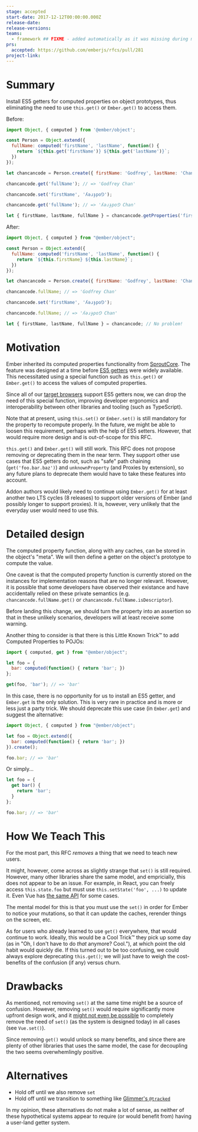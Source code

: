 ```yaml
---
stage: accepted
start-date: 2017-12-12T00:00:00.000Z
release-date:
release-versions:
teams:
  - framework ## FIXME - added automatically as it was missing during migration
prs:
  accepted: https://github.com/emberjs/rfcs/pull/281
project-link:
---
```


# Summary

Install ES5 getters for computed properties on object prototypes, thus
eliminating the need to use `this.get()` or `Ember.get()` to access them.

Before:

```js
import Object, { computed } from '@ember/object';

const Person = Object.extend({
  fullName: computed('firstName', 'lastName', function() {
    return `${this.get('firstName')} ${this.get('lastName')}`;
  })
});

let chancancode = Person.create({ firstName: 'Godfrey', lastName: 'Chan' });

chancancode.get('fullName'); // => 'Godfrey Chan'

chancancode.set('firstName', 'ʎǝɹɟpo⅁');

chancancode.get('fullName'); // => 'ʎǝɹɟpo⅁ Chan'

let { firstName, lastName, fullName } = chancancode.getProperties('firstName', 'lastName', 'fullName');
```

After:

```js
import Object, { computed } from "@ember/object";

const Person = Object.extend({
  fullName: computed('firstName', 'lastName', function() {
    return `${this.firstName} ${this.lastName}`;
  })
});

let chancancode = Person.create({ firstName: 'Godfrey', lastName: 'Chan' });

chancancode.fullName; // => 'Godfrey Chan'

chancancode.set('firstName', 'ʎǝɹɟpo⅁');

chancancode.fullName; // => 'ʎǝɹɟpo⅁ Chan'

let { firstName, lastName, fullName } = chancancode; // No problem!
```

# Motivation

Ember inherited its computed properties functionality from [SproutCore](http://guides.sproutcore.com/core_concepts_kvo.html).
The feature was designed at a time before [ES5 getters](https://developer.mozilla.org/en-US/docs/Web/JavaScript/Reference/Functions/get)
were widely available. This necessitated using a special function such as
`this.get()` or `Ember.get()` to access the values of computed properties.

Since all of our [target browsers](https://github.com/emberjs/rfcs/pull/252)
support ES5 getters now, we can drop the need of this special function,
improving developer ergonomics and interoperability between other libraries
and tooling (such as TypeScript).

Note that at present, using `this.set()` or `Ember.set()` is still mandatory
for the property to recompute properly. In the future, we might be able to
loosen this requirement, perhaps with the help of ES5 setters. However, that
would require more design and is out-of-scope for this RFC.

`this.get()` and `Ember.get()` will still work. This RFC does not propose
removing or deprecating them in the near term. They support other use cases
that ES5 getters do not, such as "safe" path chaining (`get('foo.bar.baz')`)
and `unknownProperty` (and Proxies by extension), so any future plans to
deprecate them would have to take these features into account.

Addon authors would likely need to continue using `Ember.get()` for at least
another two LTS cycles (8 releases) to support older versions of Ember (and
possibly longer to support proxies). It is, however, very unlikely that the
everyday user would need to use this.

# Detailed design

The computed property function, along with any caches, can be stored in the
object's "meta". We will then define a getter on the object's prototype to
compute the value.

One caveat is that the computed property function is currently stored on the
instances for implementation reasons that are no longer relevant. However,
it is possible that some developers have observed their existance and have
accidentally relied on these private semantics (e.g. `chancancode.fullName.get()`
or `chancancode.fullName.isDescriptor`).

Before landing this change, we should turn the property into an assertion
so that in these unlikely scenarios, developers will at least receive
some warning.

Another thing to consider is that there is this Little Known Trick™ to add
Computed Properties to POJOs:

```js
import { computed, get } from "@ember/object";

let foo = {
  bar: computed(function() { return 'bar'; })
};

get(foo, 'bar'); // => 'bar'
```

In this case, there is no opportunity for us to install an ES5 getter, and
`Ember.get` is the only solution. This is very rare in practice and is more
or less just a party trick. We should deprecate this use case (in `Ember.get`)
and suggest the alternative:

```js
import Object, { computed } from "@ember/object";

let foo = Object.extend({
  bar: computed(function() { return 'bar'; })
}).create();

foo.bar; // => 'bar'
```

Or simply...

```js
let foo = {
  get bar() {
    return 'bar';
  }
};

foo.bar; // => 'bar'
```

# How We Teach This

For the most part, this RFC _removes_ a thing that we need to teach new
users.

It might, however, come across as slightly strange that `set()` is still
required. However, many other libraries share the same model, and
empricially, this does not appear to be an issue. For example, in React,
you can freely access `this.state.foo` but must use `this.setState('foo', ...)`
to update it. Even Vue has [the same API](https://vuejs.org/v2/api/#Vue-set)
for some cases.

The mental model for this is that you must use the `set()` in order for
Ember to notice your mutations, so that it can update the caches, rerender
things on the screen, etc.

As for users who already learned to use `get()` everywhere, that would
continue to work. Ideally, this would be a Cool Trick™ they pick up some day
(as in "Oh, I don't have to do _that_ anymore? Cool."), at which point the
old habit would quickly die. If this turned out to be too confusing, we
could always explore deprecating `this.get()`; we will just have to weigh
the cost-benefits of the confusion (if any) versus churn.

# Drawbacks

As mentioned, not removing `set()` at the same time might be a source of
confusion. However, removing `set()` would require significantly more
upfront design work, and it [might not even be possible](https://vuejs.org/v2/guide/reactivity.html#Change-Detection-Caveats)
to completely remove the need of `set()` (as the system is designed today)
in all cases (see `Vue.set()`).

Since removing `get()` would unlock so many benefits, and since there are
plenty of other libraries that uses the same model, the case for decoupling
the two seems overwhemlingly positive.

# Alternatives

* Hold off until we also remove `set`
* Hold off until we transition to something like [Glimmer's `@tracked`](https://glimmerjs.com/guides/tracked-properties)

In my opinion, these alternatives do not make a lot of sense, as neither
of these hypothetical systems appear to require (or would benefit from)
having a user-land getter system.
